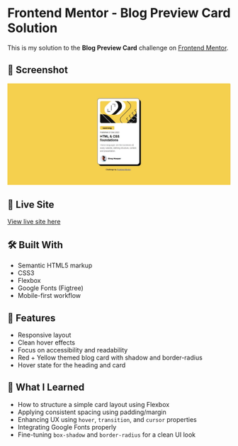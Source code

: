 # Frontend Mentor - Blog Preview Card Solution

This is my solution to the **Blog Preview Card** challenge on [Frontend Mentor](https://www.frontendmentor.io/challenges/blog-preview-card-ckPaj01Ic).

## 📸 Screenshot

![Screenshot of the solution](./assets/images/screenshot.JPG)

## 🔗 Live Site

[View live site here](https://blog-preview-card-chi-silk.vercel.app/)

## 🛠️ Built With

- Semantic HTML5 markup
- CSS3
- Flexbox
- Google Fonts (Figtree)
- Mobile-first workflow

## 🎯 Features

- Responsive layout
- Clean hover effects
- Focus on accessibility and readability
- Red + Yellow themed blog card with shadow and border-radius
- Hover state for the heading and card

## 🧠 What I Learned

- How to structure a simple card layout using Flexbox
- Applying consistent spacing using padding/margin
- Enhancing UX using `hover`, `transition`, and `cursor` properties
- Integrating Google Fonts properly
- Fine-tuning `box-shadow` and `border-radius` for a clean UI look
